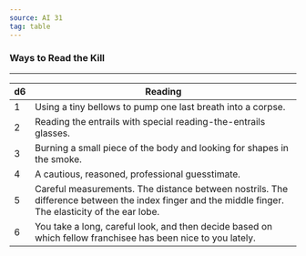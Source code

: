 ```yaml
---
source: AI 31
tag: table
---
```


### Ways to Read the Kill
---
|d6|Reading|
|----|------------|
|1|Using a tiny bellows to pump one last breath into a corpse.|
|2|Reading the entrails with special reading-the-entrails glasses.|
|3|Burning a small piece of the body and looking for shapes in the smoke.|
|4|A cautious, reasoned, professional guesstimate.|
|5|Careful measurements. The distance between nostrils. The difference between the index finger and the middle finger. The elasticity of the ear lobe.|
|6|You take a long, careful look, and then decide based on which fellow franchisee has been nice to you lately.|
